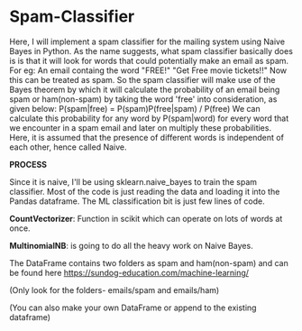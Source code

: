 # Spam-Classifier

Here, I will implement a spam classifier for the mailing system using Naive Bayes in Python.
As the name suggests, what spam classifier basically does is is that it will look for words that could potentially make an email as spam. For eg: An email containg the word "FREE!"
"Get Free movie tickets!!" Now this can be treated as spam.
So the spam classifier will make use of the Bayes theorem by which it will calculate the probability of an email being spam or ham(non-spam) by taking the word 'free' into consideration, as given below:
P(spam|free) = P(spam)P(free|spam) / P(free)
We can calculate this probability for any word by P(spam|word) for every word that we encounter in a spam email and later on multiply these probabilities.
Here, it is assumed that the presence of different words is independent of each other, hence called Naive.

**PROCESS**

Since it is naive, I'll be using sklearn.naive_bayes to train the spam classifier. Most of the code is just reading the data and loading it into the Pandas dataframe. The ML classification bit is just few lines of code.

**CountVectorizer**: Function in scikit which can operate on lots of words at once.

**MultinomialNB**: is going to do all the heavy work on Naive Bayes.

The DataFrame contains two folders as spam and ham(non-spam) and can be found here
https://sundog-education.com/machine-learning/

(Only look for the folders- emails/spam and emails/ham)

(You can also make your own DataFrame or append to the existing dataframe)
